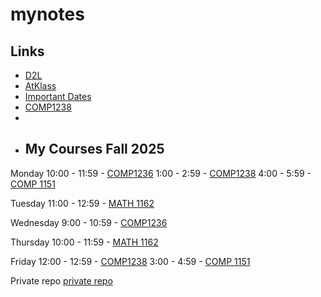 # mynotes

## Links
- [D2L](https://learn.georgebrown.ca)
- [AtKlass](https://app.atklass.com)
- [Important Dates](https://www.georgebrown.ca/current-students/important-dates?term=27246&category=131)
- [COMP1238 ](comp1238.md)
- 
- ## My Courses Fall 2025

Monday
10:00 - 11:59 - [COMP1236](https://learn.georgebrown.ca/d2l/home/416378) 
1:00 - 2:59 - [COMP1238](https://learn.georgebrown.ca/d2l/home/412494) 
4:00 - 5:59 - [COMP 1151](https://learn.georgebrown.ca/d2l/home/408347) 

Tuesday
11:00 - 12:59 - [MATH 1162 ](https://learn.georgebrown.ca/d2l/home/405827) 

Wednesday 
9:00 - 10:59  - [COMP1236](https://learn.georgebrown.ca/d2l/home/416378) 

Thursday
10:00 - 11:59 - [MATH 1162 ](https://learn.georgebrown.ca/d2l/home/405827) 

Friday
12:00 - 12:59 - [COMP1238](https://learn.georgebrown.ca/d2l/home/412494)
3:00 - 4:59 - [COMP 1151](https://learn.georgebrown.ca/d2l/home/408347) 


Private repo  [private repo](https://github.com/dabauerleca-collab/mynotes)
